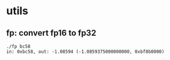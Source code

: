 # utils

## fp: convert fp16 to fp32
```
./fp bc58
in: 0xbc58, out: -1.08594 (-1.0859375000000000, 0xbf8b0000)
```
